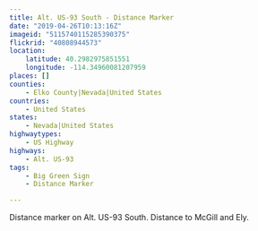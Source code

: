```yaml
---
title: Alt. US-93 South - Distance Marker
date: "2019-04-26T10:13:16Z"
imageid: "5115740115285390375"
flickrid: "40808944573"
location:
    latitude: 40.2982975851551
    longitude: -114.34960081207959
places: []
counties:
    - Elko County|Nevada|United States
countries:
    - United States
states:
    - Nevada|United States
highwaytypes:
    - US Highway
highways:
    - Alt. US-93
tags:
    - Big Green Sign
    - Distance Marker

---
```

Distance marker on Alt. US-93 South.  Distance to McGill and Ely.